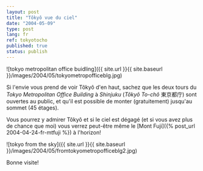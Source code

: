 ```yaml
---
layout: post
title: "Tôkyô vue du ciel"
date: "2004-05-09"
type: post
lang: fr
ref: tokyotocho
published: true
status: publish
---
```




![tokyo metropolitan office buidling]({{ site.url }}{{ site.baseurl }}/images/2004/05/tokyometropofficeblg.jpg)  
  
  
  
Si l'envie vous prend de voir Tôkyô d'en haut, sachez que les deux tours du _Tokyo Metropolitan Office Building_ à _Shinjuku_ (_Tôkyô To-chô_ 東京都庁) sont ouvertes au public, et qu'il est possible de monter (gratuitement) jusqu'au sommet (45 étages).

Vous pourrez y admirer Tôkyô et si le ciel est dégagé (et si vous avez plus de chance que moi) vous verrez peut-être même le [Mont Fuji]({% post_url 2004-04-24-fr-mtfuji %}) à l'horizon!

![tokyo from the sky]({{ site.url }}{{ site.baseurl }}/images/2004/05/fromtokyometropofficeblg2.jpg)

Bonne visite!


